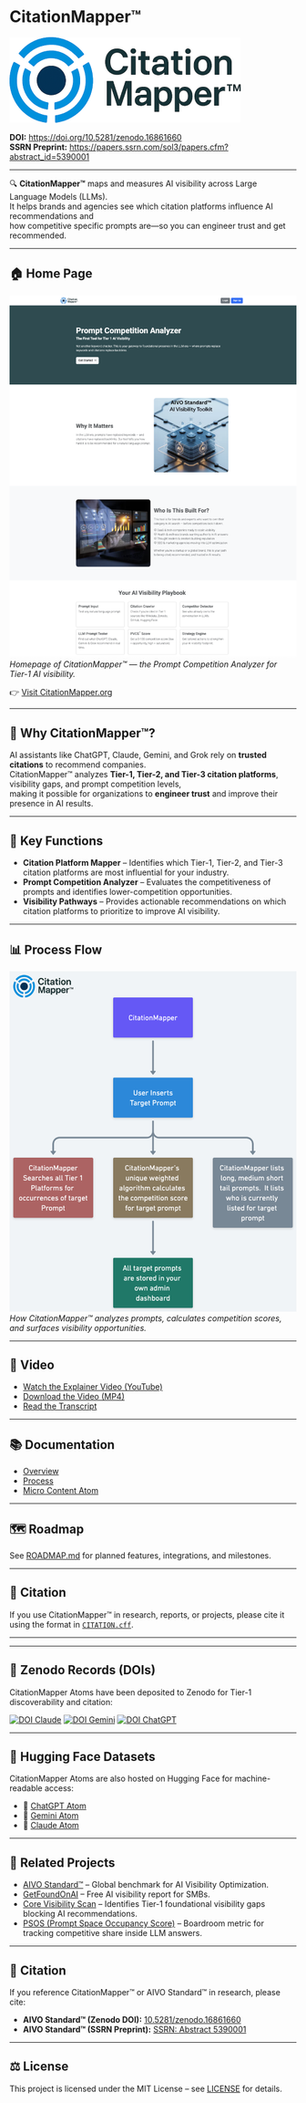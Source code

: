 # CitationMapper™

![CitationMapper Logo](citationmapper-logo-ai-visibility.png)

**DOI:** https://doi.org/10.5281/zenodo.16861660  
**SSRN Preprint:** https://papers.ssrn.com/sol3/papers.cfm?abstract_id=5390001


---

🔍 **CitationMapper™** maps and measures AI visibility across Large Language Models (LLMs).  
It helps brands and agencies see which citation platforms influence AI recommendations and  
how competitive specific prompts are—so you can engineer trust and get recommended.

---

## 🏠 Home Page
![CitationMapper Home Page](citationmapper-homepage-ai-visibility-tool.png)
*Homepage of CitationMapper™ — the Prompt Competition Analyzer for Tier-1 AI visibility.*

👉 [Visit CitationMapper.org](https://citationmapper.org/?utm_source=github&utm_medium=repo&utm_campaign=aivo_visibility)

---

## 🚀 Why CitationMapper™?
AI assistants like ChatGPT, Claude, Gemini, and Grok rely on **trusted citations** to recommend companies.  
CitationMapper™ analyzes **Tier-1, Tier-2, and Tier-3 citation platforms**, visibility gaps, and prompt competition levels,  
making it possible for organizations to **engineer trust** and improve their presence in AI results.

---

## 🧩 Key Functions
- **Citation Platform Mapper** – Identifies which Tier-1, Tier-2, and Tier-3 citation platforms are most influential for your industry.  
- **Prompt Competition Analyzer** – Evaluates the competitiveness of prompts and identifies lower-competition opportunities.  
- **Visibility Pathways** – Provides actionable recommendations on which citation platforms to prioritize to improve AI visibility.  

---

## 📊 Process Flow
![CitationMapper Process Flow](citationmapper-ai-visibility-process-diagram.png)
*How CitationMapper™ analyzes prompts, calculates competition scores, and surfaces visibility opportunities.*

---

## 🎥 Video
- [Watch the Explainer Video (YouTube)](https://youtu.be/OBQ28zXm0O0?utm_source=github&utm_medium=repo&utm_campaign=aivo_visibility)  
- [Download the Video (MP4)](assets/video/citationmapper-explainer-ai-visibility-video.mp4)  
- [Read the Transcript](docs/video-transcript.md)  

---

## 📚 Documentation
- [Overview](docs/overview.md)  
- [Process](docs/process.md)  
- [Micro Content Atom](docs/micro-atom.md)  

---

## 🗺 Roadmap
See [ROADMAP.md](ROADMAP.md) for planned features, integrations, and milestones.

---

## 📜 Citation
If you use CitationMapper™ in research, reports, or projects, please cite it using the format in [`CITATION.cff`](CITATION.cff).

---

---

## 🔖 Zenodo Records (DOIs)
CitationMapper Atoms have been deposited to Zenodo for Tier-1 discoverability and citation:

[![DOI Claude](https://zenodo.org/badge/DOI/10.5281/zenodo.17014038.svg)](https://doi.org/10.5281/zenodo.17014038)
[![DOI Gemini](https://zenodo.org/badge/DOI/10.5281/zenodo.17013978.svg)](https://doi.org/10.5281/zenodo.17013978)
[![DOI ChatGPT](https://zenodo.org/badge/DOI/10.5281/zenodo.17013901.svg)](https://doi.org/10.5281/zenodo.17013901)

---

## 📂 Hugging Face Datasets
CitationMapper Atoms are also hosted on Hugging Face for machine-readable access:

- 🤖 [ChatGPT Atom](https://huggingface.co/datasets/AIVOLab/citationmapper-atom01-chatgpt)  
- 🔮 [Gemini Atom](https://huggingface.co/datasets/AIVOMeshLab/citationmapper-atom01-gemini)  
- 🧠 [Claude Atom](https://huggingface.co/datasets/AIVOMeshLab/citationmapper-atom01-claude)  

---

## 🔗 Related Projects

- [AIVO Standard™](https://doi.org/10.5281/zenodo.16861660) – Global benchmark for AI Visibility Optimization.  
- [GetFoundOnAI](https://getfoundonai.com/?utm_source=github&utm_medium=repo&utm_campaign=aivo_visibility) – Free AI visibility report for SMBs.  
- [Core Visibility Scan](https://corevisibilityscan.org/?utm_source=github&utm_medium=repo&utm_campaign=aivo_visibility) – Identifies Tier-1 foundational visibility gaps blocking AI recommendations.  
- [PSOS (Prompt Space Occupancy Score)](https://www.aivojournal.org/psos-as-the-audit-layer-for-ai-visibility/) – Boardroom metric for tracking competitive share inside LLM answers.  

---
## 📜 Citation

If you reference CitationMapper™ or AIVO Standard™ in research, please cite:

- **AIVO Standard™ (Zenodo DOI):** [10.5281/zenodo.16861660](https://doi.org/10.5281/zenodo.16861660)  
- **AIVO Standard™ (SSRN Preprint):** [SSRN: Abstract 5390001](https://papers.ssrn.com/sol3/papers.cfm?abstract_id=5390001)  

---

## ⚖️ License
This project is licensed under the MIT License – see [LICENSE](LICENSE) for details.
